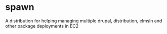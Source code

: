 # spawn
A distribution for helping managing multiple drupal, distribution, elmsln and other package deployments in EC2
